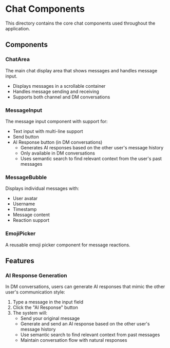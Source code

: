 # Chat Components

This directory contains the core chat components used throughout the application.

## Components

### ChatArea
The main chat display area that shows messages and handles message input.
- Displays messages in a scrollable container
- Handles message sending and receiving
- Supports both channel and DM conversations

### MessageInput
The message input component with support for:
- Text input with multi-line support
- Send button
- AI Response button (in DM conversations)
  - Generates AI responses based on the other user's message history
  - Only available in DM conversations
  - Uses semantic search to find relevant context from the user's past messages

### MessageBubble
Displays individual messages with:
- User avatar
- Username
- Timestamp
- Message content
- Reaction support

### EmojiPicker
A reusable emoji picker component for message reactions.

## Features

### AI Response Generation
In DM conversations, users can generate AI responses that mimic the other user's communication style:
1. Type a message in the input field
2. Click the "AI Response" button
3. The system will:
   - Send your original message
   - Generate and send an AI response based on the other user's message history
   - Use semantic search to find relevant context from past messages
   - Maintain conversation flow with natural responses 